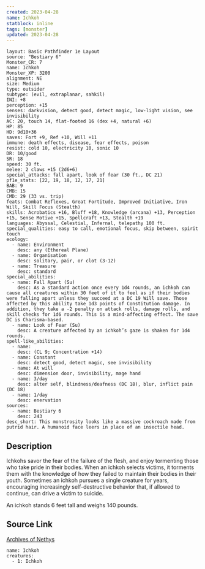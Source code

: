 ```yaml
---
created: 2023-04-28
name: Ichkoh
statblock: inline
tags: [monster]
updated: 2023-04-28
---
```

```statblock
layout: Basic Pathfinder 1e Layout
source: "Bestiary 6"
Monster_CR: 7
name: Ichkoh
Monster_XP: 3200
alignment: NE
size: Medium
type: outsider
subtype: (evil, extraplanar, sahkil)
INI: +8
perception: +15
senses: darkvision, detect good, detect magic, low-light vision, see invisibility
AC: 20, touch 14, flat-footed 16 (dex +4, natural +6)
HP: 85
HD: 9d10+36
saves: Fort +9, Ref +10, Will +11
immune: death effects, disease, fear effects, poison
resist: cold 10, electricity 10, sonic 10
DR: 10/good
SR: 18
speed: 30 ft.
melee: 2 claws +15 (2d6+6)
special_attacks: fall apart, look of fear (30 ft., DC 21)
pf1e_stats: [22, 19, 18, 12, 17, 21]
BAB: 9
CMB: 15
CMD: 29 (33 vs. trip)
feats: Combat Reflexes, Great Fortitude, Improved Initiative, Iron Will, Skill Focus (Stealth)
skills: Acrobatics +16, Bluff +18, Knowledge (arcana) +13, Perception +15, Sense Motive +15, Spellcraft +13, Stealth +19
languages: Abyssal, Celestial, Infernal, telepathy 100 ft.
special_qualities: easy to call, emotional focus, skip between, spirit touch
ecology:
  - name: Environment
    desc: any (Ethereal Plane)
  - name: Organisation
    desc: solitary, pair, or clot (3-12)
  - name: Treasure
    desc: standard
special_abilities:
  - name: Fall Apart (Su)
    desc: As a standard action once every 1d4 rounds, an ichkoh can cause all creatures within 30 feet of it to feel as if their bodies were falling apart unless they succeed at a DC 19 Will save. Those affected by this ability take 1d3 points of Constitution damage. In addition, they take a -2 penalty on attack rolls, damage rolls, and skill checks for 1d6 rounds. This is a mind-affecting effect. The save DC is Charisma-based.
  - name: Look of Fear (Su)
    desc: A creature affected by an ichkoh’s gaze is shaken for 1d4 rounds.
spell-like_abilities:
  - name:
    desc: (CL 9; Concentration +14)
  - name: Constant
    desc: detect good, detect magic, see invisibility
  - name: At will
    desc: dimension door, invisibility, mage hand
  - name: 3/day
    desc: alter self, blindness/deafness (DC 18), blur, inflict pain (DC 18)
  - name: 1/day
    desc: enervation
sources:
  - name: Bestiary 6
    desc: 243
desc_short: This monstrosity looks like a massive cockroach made from putrid hair. A humanoid face leers in place of an insectile head.
```
## Description
Ichkohs savor the fear of the failure of the flesh, and enjoy tormenting those who take pride in their bodies. When an ichkoh selects victims, it torments them with the knowledge of how they failed to maintain their bodies in their youth. Sometimes an ichkoh pursues a single creature for years, encouraging increasingly self-destructive behavior that, if allowed to continue, can drive a victim to suicide. 

An ichkoh stands 6 feet tall and weighs 140 pounds.
## Source Link
[Archives of Nethys](https://aonprd.com/MonsterDisplay.aspx?ItemName=Ichkoh)
```encounter-table
name: Ichkoh
creatures:
  - 1: Ichkoh
```
